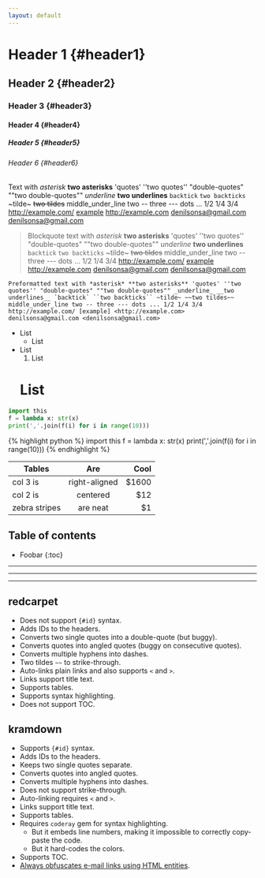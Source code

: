 ```yaml
---
layout: default
---
```


# Header 1 {#header1}

## Header 2 {#header2}

### Header 3 {#header3}

#### Header 4 {#header4}

##### Header 5 {#header5}

###### Header 6 {#header6}

Text with *asterisk* **two asterisks** 'quotes' ''two quotes'' "double-quotes" ""two double-quotes"" _underline_ __two underlines__ `backtick` ``two backticks`` ~tilde~ ~~two tildes~~ middle_under_line two -- three --- dots ... 1/2 1/4 3/4 http://example.com/ [example] <http://example.com> denilsonsa@gmail.com <denilsonsa@gmail.com>

> Blockquote text with *asterisk* **two asterisks** 'quotes' ''two quotes'' "double-quotes" ""two double-quotes"" _underline_ __two underlines__ `backtick` ``two backticks`` ~tilde~ ~~two tildes~~ middle_under_line two -- three --- dots ... 1/2 1/4 3/4 http://example.com/ [example] <http://example.com> denilsonsa@gmail.com <denilsonsa@gmail.com>

    Preformatted text with *asterisk* **two asterisks** 'quotes' ''two quotes'' "double-quotes" ""two double-quotes"" _underline_ __two underlines__ `backtick` ``two backticks`` ~tilde~ ~~two tildes~~ middle_under_line two -- three --- dots ... 1/2 1/4 3/4 http://example.com/ [example] <http://example.com> denilsonsa@gmail.com <denilsonsa@gmail.com>

* List
    * List
* List
    1. List
    # List

```python
import this
f = lambda x: str(x)
print(','.join(f(i) for i in range(10)))
```

{% highlight python %}
import this
f = lambda x: str(x)
print(','.join(f(i) for i in range(10)))
{% endhighlight %}

| Tables        | Are           | Cool  |
| ------------- |:-------------:| -----:|
| col 3 is      | right-aligned | $1600 |
| col 2 is      | centered      |   $12 |
| zebra stripes | are neat      |    $1 |

## Table of contents

* Foobar
{:toc}

---

***

___

## redcarpet

* Does not support `{#id}` syntax.
* Adds IDs to the headers.
* Converts two single quotes into a double-quote (but buggy).
* Converts quotes into angled quotes (buggy on consecutive quotes).
* Converts multiple hyphens into dashes.
* Two tildes `~~` to strike-through.
* Auto-links plain links and also supports `<` and `>`.
* Links support title text.
* Supports tables.
* Supports syntax highlighting.
* Does not support TOC.

## kramdown

* Supports `{#id}` syntax.
* Adds IDs to the headers.
* Keeps two single quotes separate.
* Converts quotes into angled quotes.
* Converts multiple hyphens into dashes.
* Does not support strike-through.
* Auto-linking requires `<` and `>`.
* Links support title text.
* Supports tables.
* Requires `coderay` gem for syntax highlighting.
    * But it embeds line numbers, making it impossible to correctly copy-paste the code.
    * But it hard-codes the colors.
* Supports TOC.
* [Always obfuscates e-mail links using HTML entities](https://github.com/gettalong/kramdown/blob/REL_1_10_0/lib/kramdown/converter/html.rb#L243).

[example]: http://example.com/ "Example link"
